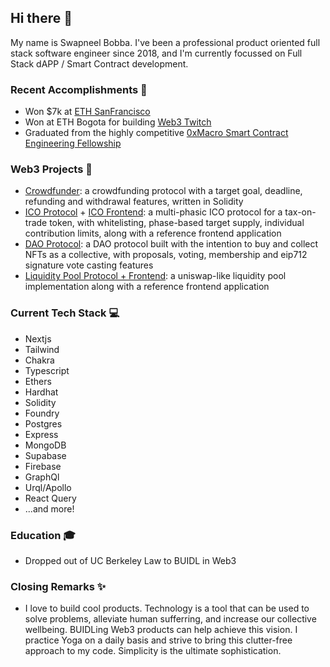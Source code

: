 ## Hi there 👋
My name is Swapneel Bobba. I've been a professional product oriented full stack software engineer since 2018, and I'm currently focussed on  Full Stack dAPP / Smart Contract development.

### Recent Accomplishments :tada:
- Won $7k at [ETH SanFrancisco](https://ethglobal.com/showcase/splash-fb6r0)
- Won at ETH Bogota for building [Web3 Twitch](https://ethglobal.com/showcase/dwitch-ux1hk)
- Graduated from the highly competitive [0xMacro Smart Contract Engineering Fellowship](https://0xmacro.com/engineering-fellowship) 

### Web3 Projects :handbag:
- [Crowdfunder](https://github.com/itsswappyb/student.itsswappyb/tree/main/crowdfund): a crowdfunding protocol with a target goal, deadline, refunding and withdrawal features, written in Solidity
- [ICO Protocol](https://github.com/itsswappyb/student.itsswappyb/tree/main/ico) + [ICO Frontend](https://github.com/itsswappyb/student.itsswappyb/tree/main/ico-frontend): a multi-phasic ICO protocol for a tax-on-trade token, with whitelisting, phase-based target supply, individual contribution limits, along with a reference frontend application
- [DAO Protocol](https://github.com/itsswappyb/student.itsswappyb/tree/main/dao): a DAO protocol built with the intention to buy and collect NFTs as a collective, with proposals, voting, membership and eip712 signature vote casting features
- [Liquidity Pool Protocol + Frontend](https://github.com/itsswappyb/student.itsswappyb/tree/main/lp): a uniswap-like liquidity pool implementation along with a reference frontend application

### Current Tech Stack :computer:
- Nextjs
- Tailwind
- Chakra
- Typescript
- Ethers
- Hardhat
- Solidity
- Foundry
- Postgres
- Express
- MongoDB
- Supabase
- Firebase
- GraphQl
- Urql/Apollo
- React Query
- ...and more!

### Education :mortar_board:
- Dropped out of UC Berkeley Law to BUIDL in Web3

### Closing Remarks :sparkles:
- I love to build cool products. Technology is a tool that can be used to solve problems, alleviate human sufferring, and increase our collective wellbeing. BUIDLing Web3 products can help achieve this vision. I practice Yoga on a daily basis and strive to bring this clutter-free approach to my code. Simplicity is the ultimate sophistication.


<!--
**itsswappyb/itsswappyb** is a ✨ _special_ ✨ repository because its `README.md` (this file) appears on your GitHub profile.

Here are some ideas to get you started:

- 🔭 I’m currently working on ...
- 🌱 I’m currently learning ...
- 👯 I’m looking to collaborate on ...
- 🤔 I’m looking for help with ...
- 💬 Ask me about ...
- 📫 How to reach me: ...
- 😄 Pronouns: ...
- ⚡ Fun fact: ...
-->
